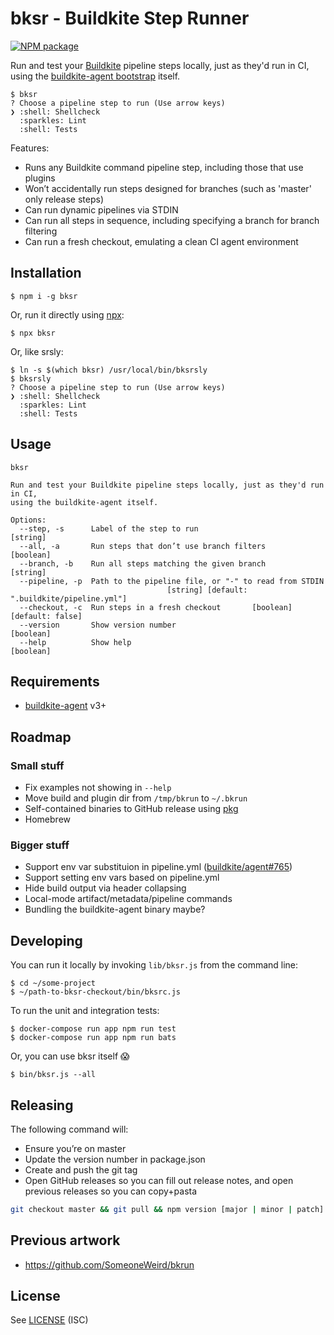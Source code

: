 # bksr - Buildkite Step Runner

[![NPM package](https://img.shields.io/npm/v/bksr.svg)](https://www.npmjs.com/package/bksr)

Run and test your [Buildkite](https://buildkite.com/) pipeline steps locally, just as they'd run in CI,
using the [buildkite-agent bootstrap](https://buildkite.com/docs/agent) itself.

```
$ bksr
? Choose a pipeline step to run (Use arrow keys)
❯ :shell: Shellcheck
  :sparkles: Lint
  :shell: Tests
```

Features:

* Runs any Buildkite command pipeline step, including those that use plugins
* Won’t accidentally run steps designed for branches (such as 'master' only release steps)
* Can run dynamic pipelines via STDIN
* Can run all steps in sequence, including specifying a branch for branch filtering
* Can run a fresh checkout, emulating a clean CI agent environment

## Installation

```
$ npm i -g bksr
```

Or, run it directly using [npx](https://github.com/zkat/npx):

```
$ npx bksr
```

Or, like srsly:

```
$ ln -s $(which bksr) /usr/local/bin/bksrsly
$ bksrsly
? Choose a pipeline step to run (Use arrow keys)
❯ :shell: Shellcheck
  :sparkles: Lint
  :shell: Tests
```

## Usage

```
bksr

Run and test your Buildkite pipeline steps locally, just as they'd run in CI,
using the buildkite-agent itself.

Options:
  --step, -s      Label of the step to run                              [string]
  --all, -a       Run steps that don’t use branch filters              [boolean]
  --branch, -b    Run all steps matching the given branch               [string]
  --pipeline, -p  Path to the pipeline file, or "-" to read from STDIN
                                   [string] [default: ".buildkite/pipeline.yml"]
  --checkout, -c  Run steps in a fresh checkout       [boolean] [default: false]
  --version       Show version number                                  [boolean]
  --help          Show help                                            [boolean]
```

## Requirements

* [buildkite-agent](https://buildkite.com/docs/agent) v3+

## Roadmap

### Small stuff

* Fix examples not showing in `--help`
* Move build and plugin dir from `/tmp/bkrun` to `~/.bkrun`
* Self-contained binaries to GitHub release using [pkg](https://www.npmjs.com/package/pkg)
* Homebrew

### Bigger stuff

* Support env var substituion in pipeline.yml ([buildkite/agent#765](https://github.com/buildkite/agent/pull/765))
* Support setting env vars based on pipeline.yml
* Hide build output via header collapsing
* Local-mode artifact/metadata/pipeline commands
* Bundling the buildkite-agent binary maybe?

## Developing

You can run it locally by invoking `lib/bksr.js` from the command line:

```
$ cd ~/some-project
$ ~/path-to-bksr-checkout/bin/bksrc.js
```

To run the unit and integration tests:

```
$ docker-compose run app npm run test
$ docker-compose run app npm run bats
```

Or, you can use bksr itself 😱

```
$ bin/bksr.js --all
```

## Releasing

The following command will:

* Ensure you’re on master
* Update the version number in package.json
* Create and push the git tag
* Open GitHub releases so you can fill out release notes, and open previous
  releases so you can copy+pasta

```bash
git checkout master && git pull && npm version [major | minor | patch]
```

## Previous artwork

* https://github.com/SomeoneWeird/bkrun

## License

See [LICENSE](LICENSE) (ISC)
